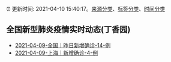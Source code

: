 :alarm_clock: 更新时间: 2021-04-10 15:40:17。[来源分类](../README.md)、[标签分类](../TAGS.md)、[时间分类](../TIMELINE.md)

## 全国新型肺炎疫情实时动态(丁香园)




- [2021-04-09-全国｜昨日新增确诊-14-例](http://app.cctv.com/special/cportal/detail/arti/index.html?id=ArtiAnbe5D7apPm09LrULc9z210410&isfromapp=1) 
- [2021-04-09-上海｜新增确诊-4-例](http://app.cctv.com/special/cportal/detail/arti/index.html?id=ArtiF5xUm4RPKYiyLZ9CYDSB210410&isfromapp=1) 